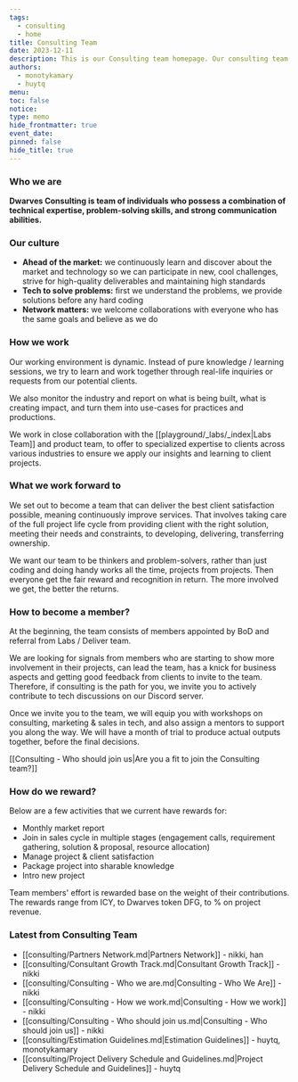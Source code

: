```yaml
---
tags:
  - consulting
  - home
title: Consulting Team
date: 2023-12-11
description: This is our Consulting team homepage. Our consulting team helps businesses solve complex challenges and improve performance by identifying root causes, developing solutions, and collaborating with stakeholders for successful implementation. We offer expertise in various areas including strategy, operations, management, IT, finance, and marketing to help your business achieve its goals.
authors:
  - monotykamary
  - huytq
menu: 
toc: false
notice: 
type: memo
hide_frontmatter: true
event_date: 
pinned: false
hide_title: true
---
```

### Who we are

**Dwarves Consulting is team of individuals who possess a combination of technical expertise, problem-solving skills, and strong communication abilities.**


### Our culture

- **Ahead of the market:** we continuously learn and discover about the market and technology so we can participate in new, cool challenges, strive for high-quality deliverables and maintaining high standards
- **Tech to solve problems:** first we understand the problems, we provide solutions before any hard coding
- **Network matters:** we welcome collaborations with everyone who has the same goals and believe as we do


### How we work

Our working environment is dynamic. Instead of pure knowledge / learning sessions, we try to learn and work together through real-life inquiries or requests from our potential clients. 

We also monitor the industry and report on what is being built, what is creating impact, and turn them into use-cases for practices and productions.  
  
We work in close collaboration with the [[playground/_labs/_index|Labs Team]] and product team, to offer to specialized expertise to clients across various industries to ensure we apply our insights and learning to client projects.


### What we work forward to

We set out to become a team that can deliver the best client satisfaction possible, meaning continuously improve services. That involves taking care of the full project life cycle from providing client with the right solution, meeting their needs and constraints, to developing, delivering, transferring ownership.  
  
We want our team to be thinkers and problem-solvers, rather than just coding and doing handy works all the time, projects from projects. Then everyone get the fair reward and recognition in return. The more involved we get, the better the returns.


### How to become a member?

At the beginning, the team consists of members appointed by BoD and referral from Labs / Deliver team.  
  
We are looking for signals from members who are starting to show more involvement in their projects, can lead the team, has a knick for business aspects and getting good feedback from clients to invite to the team. Therefore, if consulting is the path for you, we invite you to actively contribute to tech discussions on our Discord server.  
  
Once we invite you to the team, we will equip you with workshops on consulting, marketing & sales in tech, and also assign a mentors to support you along the way. We will have a month of trial to produce actual outputs together, before the final decisions.

[[Consulting - Who should join us|Are you a fit to join the Consulting team?]]


### How do we reward?

Below are a few activities that we current have rewards for:  
- Monthly market report
- Join in sales cycle in multiple stages (engagement calls, requirement gathering, solution & proposal, resource allocation)
- Manage project & client satisfaction
- Package project into sharable knowledge
- Intro new project

Team members' effort is rewarded base on the weight of their contributions. The rewards range from ICY, to Dwarves token DFG, to % on project revenue. 

### Latest from Consulting Team

- [[consulting/Partners Network.md|Partners Network]] - nikki, han
- [[consulting/Consultant Growth Track.md|Consultant Growth Track]] - nikki
- [[consulting/Consulting - Who we are.md|Consulting - Who We Are]] - nikki
- [[consulting/Consulting - How we work.md|Consulting - How we work]] - nikki
- [[consulting/Consulting - Who should join us.md|Consulting - Who should join us]] - nikki
- [[consulting/Estimation Guidelines.md|Estimation Guidelines]] - huytq, monotykamary
- [[consulting/Project Delivery Schedule and Guidelines.md|Project Delivery Schedule and Guidelines]] - huytq

